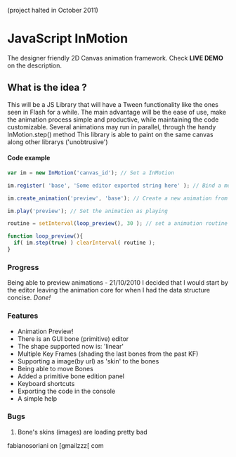 (project halted in October 2011)

# JavaScript InMotion

The designer friendly 2D Canvas animation framework. Check **LIVE DEMO** on the description.

## What is the idea ?

This will be a JS Library that will have a Tween functionality like the ones seen in Flash for a while.
The main advantage will be the ease of use, make the animation process simple and productive, while maintaining the code customizable.
Several animations may run in parallel, through the handy InMotion.step() method
This library is able to paint on the same canvas along other librarys ('unobtrusive')

#### Code example

```js
var im = new InMotion('canvas_id'); // Set a InMotion

im.register( 'base', 'Some editor exported string here' ); // Bind a model structure to a name

im.create_animation('preview', 'base'); // Create a new animation from the registered model

im.play('preview'); // Set the animation as playing

routine = setInterval(loop_preview(), 30 ); // set a animation routine

function loop_preview(){
  if( im.step(true) ) clearInterval( routine );
}
```


### Progress

Being able to preview animations - 21/10/2010
I decided that I would start by the editor leaving the animation core for when I had the data structure concise. *Done!*


### Features

* Animation Preview!
* There is an GUI bone (primitive) editor
* The shape supported now is: 'linear'
* Multiple Key Frames (shading the last bones from the past KF)
* Supporting a image(by url) as 'skin' to the bones
* Being able to move Bones
* Added a primitive bone edition panel
* Keyboard shortcuts
* Exporting the code in the console
* A simple help


### Bugs

1. Bone's skins (images) are loading pretty bad

fabianosoriani on [gmailzzz[ com
